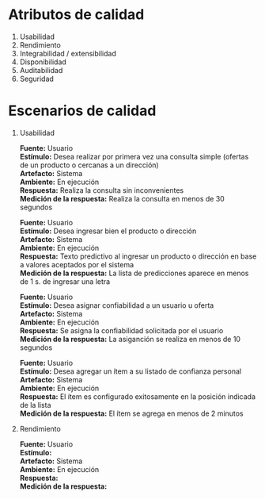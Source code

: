 Atributos de calidad
====================

1. Usabilidad
2. Rendimiento
3. Integrabilidad / extensibilidad
4. Disponibilidad
5. Auditabilidad
6. Seguridad

Escenarios de calidad
=====================

1.    Usabilidad

      **Fuente:** Usuario  
      **Estímulo:** Desea realizar por primera vez una consulta simple (ofertas de un producto o cercanas a un dirección)  
      **Artefacto:** Sistema  
      **Ambiente:** En ejecución  
	  **Respuesta:** Realiza la consulta sin inconvenientes  
      **Medición de la respuesta:** Realiza la consulta en menos de 30 segundos  

	  **Fuente:** Usuario  
      **Estímulo:** Desea ingresar bien el producto o dirección  
      **Artefacto:** Sistema  
      **Ambiente:** En ejecución  
      **Respuesta:** Texto predictivo al ingresar un producto o dirección en base a valores aceptados por el sistema   
      **Medición de la respuesta:** La lista de predicciones aparece en menos de 1 s. de ingresar una letra  

	  **Fuente:** Usuario  
      **Estímulo:** Desea asignar confiabilidad a un usuario u oferta  
      **Artefacto:** Sistema  
      **Ambiente:** En ejecución  
      **Respuesta:** Se asigna la confiabilidad solicitada por el usuario  
      **Medición de la respuesta:** La asiganción se realiza en menos de 10 segundos  

	  **Fuente:** Usuario  
      **Estímulo:** Desea agregar un ítem a su listado de confianza personal  
       **Artefacto:** Sistema  
      **Ambiente:** En ejecución  
      **Respuesta:** El ítem es configurado exitosamente en la posición indicada de la lista  
      **Medición de la respuesta:** El ítem se agrega en menos de 2 minutos  

2.    Rendimiento

	  **Fuente:** Usuario  
      **Estímulo:**   
      **Artefacto:** Sistema   
      **Ambiente:** En ejecución  
      **Respuesta:**   
      **Medición de la respuesta:**   
      

